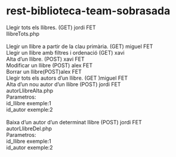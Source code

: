 # rest-biblioteca-team-sobrasada
Llegir tots els llibres. (GET) jordi FET<br>
llibreTots.php<br>
<br>
Llegir un llibre a partir de la clau primària. (GET) miguel FET<br>
Llegir un llibre amb filtres i ordenació (GET) xavi<br>
Alta d’un llibre. (POST)  xavi FET<br>
Modificar un llibre (POST) alex FET<br>
Borrar un llibre(POST)alex FET<br>
Llegir tots els autors d’un llibre. (GET )miguel FET<br>
Alta d’un nou autor d’un llibre (POST) jordi FET<br>
autorLlibreAlta.php<br>
Parametros:<br>
id_llibre exemple:1<br>
id_autor exemple:2<br>
<br>
Baixa d’un autor d’un determinat llibre (POST) jordi FET<br>
autorLlibreDel.php<br>
Parametros:<br>
id_llibre exemple:1<br>
id_autor exemple:2<br>
